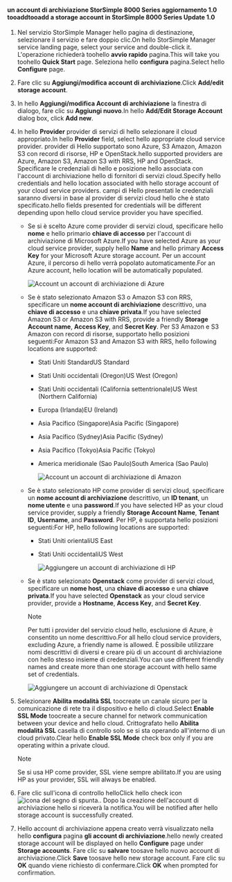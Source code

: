<!--author=alkohli last changed: 9/17/15-->

#### <a name="tooadd-a-storage-account-in-storsimple-8000-series-update-10"></a><span data-ttu-id="6ccdb-101">un account di archiviazione StorSimple 8000 Series aggiornamento 1.0 tooadd</span><span class="sxs-lookup"><span data-stu-id="6ccdb-101">tooadd a storage account in StorSimple 8000 Series Update 1.0</span></span>
1. <span data-ttu-id="6ccdb-102">Nel servizio StorSimple Manager hello pagina di destinazione, selezionare il servizio e fare doppio clic.</span><span class="sxs-lookup"><span data-stu-id="6ccdb-102">On hello StorSimple Manager service landing page, select your service and double-click it.</span></span> <span data-ttu-id="6ccdb-103">L'operazione richiederà toohello **avvio rapido** pagina.</span><span class="sxs-lookup"><span data-stu-id="6ccdb-103">This will take you toohello **Quick Start** page.</span></span> <span data-ttu-id="6ccdb-104">Seleziona hello **configura** pagina.</span><span class="sxs-lookup"><span data-stu-id="6ccdb-104">Select hello **Configure** page.</span></span>
2. <span data-ttu-id="6ccdb-105">Fare clic su **Aggiungi/modifica account di archiviazione**.</span><span class="sxs-lookup"><span data-stu-id="6ccdb-105">Click **Add/edit storage account**.</span></span>
3. <span data-ttu-id="6ccdb-106">In hello **Aggiungi/modifica Account di archiviazione** la finestra di dialogo, fare clic su **Aggiungi nuovo**.</span><span class="sxs-lookup"><span data-stu-id="6ccdb-106">In hello **Add/Edit Storage Account** dialog box, click **Add new**.</span></span>
4. <span data-ttu-id="6ccdb-107">In hello **Provider** provider di servizi di hello selezionare il cloud appropriato.</span><span class="sxs-lookup"><span data-stu-id="6ccdb-107">In hello **Provider** field, select hello appropriate cloud service provider.</span></span> <span data-ttu-id="6ccdb-108">provider di Hello supportato sono Azure, S3 Amazon, Amazon S3 con record di risorse, HP e OpenStack.</span><span class="sxs-lookup"><span data-stu-id="6ccdb-108">hello supported providers are Azure, Amazon S3, Amazon S3 with RRS, HP and OpenStack.</span></span> <span data-ttu-id="6ccdb-109">Specificare le credenziali di hello e posizione hello associata con l'account di archiviazione hello di fornitori di servizi cloud.</span><span class="sxs-lookup"><span data-stu-id="6ccdb-109">Specify hello credentials and hello location associated with hello storage account of your cloud service providers.</span></span> <span data-ttu-id="6ccdb-110">campi di Hello presentati le credenziali saranno diversi in base al provider di servizi cloud hello che è stato specificato.</span><span class="sxs-lookup"><span data-stu-id="6ccdb-110">hello fields presented for credentials will be different depending upon hello cloud service provider you have specified.</span></span> 
   
   * <span data-ttu-id="6ccdb-111">Se si è scelto Azure come provider di servizi cloud, specificare hello **nome** e hello primario **chiave di accesso** per l'account di archiviazione di Microsoft Azure.</span><span class="sxs-lookup"><span data-stu-id="6ccdb-111">If you have selected Azure as your cloud service provider, supply hello **Name** and hello primary **Access Key** for your Microsoft Azure storage account.</span></span> <span data-ttu-id="6ccdb-112">Per un account Azure, il percorso di hello verrà popolato automaticamente.</span><span class="sxs-lookup"><span data-stu-id="6ccdb-112">For an Azure account, hello location will be automatically populated.</span></span>
     
        ![Account un account di archiviazione di Azure](./media/storsimple-configure-new-storage-account-u1/AddAzureStorageaccount-include.png)
   * <span data-ttu-id="6ccdb-114">Se è stato selezionato Amazon S3 o Amazon S3 con RRS, specificare un **nome account di archiviazione** descrittivo, una **chiave di accesso** e una **chiave privata**.</span><span class="sxs-lookup"><span data-stu-id="6ccdb-114">If you have selected Amazon S3 or Amazon S3 with RRS, provide a friendly **Storage Account name**, **Access Key**, and **Secret Key**.</span></span> <span data-ttu-id="6ccdb-115">Per S3 Amazon e S3 Amazon con record di risorse, supportato hello posizioni seguenti:</span><span class="sxs-lookup"><span data-stu-id="6ccdb-115">For Amazon S3 and Amazon S3 with RRS, hello following locations are supported:</span></span>
     
     * <span data-ttu-id="6ccdb-116">Stati Uniti Standard</span><span class="sxs-lookup"><span data-stu-id="6ccdb-116">US Standard</span></span>
     * <span data-ttu-id="6ccdb-117">Stati Uniti occidentali (Oregon)</span><span class="sxs-lookup"><span data-stu-id="6ccdb-117">US West (Oregon)</span></span>
     * <span data-ttu-id="6ccdb-118">Stati Uniti occidentali (California settentrionale)</span><span class="sxs-lookup"><span data-stu-id="6ccdb-118">US West (Northern California)</span></span>
     * <span data-ttu-id="6ccdb-119">Europa (Irlanda)</span><span class="sxs-lookup"><span data-stu-id="6ccdb-119">EU (Ireland)</span></span>
     * <span data-ttu-id="6ccdb-120">Asia Pacifico (Singapore)</span><span class="sxs-lookup"><span data-stu-id="6ccdb-120">Asia Pacific (Singapore)</span></span>
     * <span data-ttu-id="6ccdb-121">Asia Pacifico (Sydney)</span><span class="sxs-lookup"><span data-stu-id="6ccdb-121">Asia Pacific (Sydney)</span></span>
     * <span data-ttu-id="6ccdb-122">Asia Pacifico (Tokyo)</span><span class="sxs-lookup"><span data-stu-id="6ccdb-122">Asia Pacific (Tokyo)</span></span>
     * <span data-ttu-id="6ccdb-123">America meridionale (Sao Paulo)</span><span class="sxs-lookup"><span data-stu-id="6ccdb-123">South America (Sao Paulo)</span></span>
       
       ![Account un account di archiviazione di Amazon](./media/storsimple-configure-new-storage-account-u1/AddAmazonStorageaccount-include.png)
   * <span data-ttu-id="6ccdb-125">Se è stato selezionato HP come provider di servizi cloud, specificare un **nome account di archiviazione** descrittivo, un **ID tenant**, un **nome utente** e una **password**.</span><span class="sxs-lookup"><span data-stu-id="6ccdb-125">If you have selected HP as your cloud service provider, supply a friendly **Storage Account Name**, **Tenant ID**, **Username**, and **Password**.</span></span> <span data-ttu-id="6ccdb-126">Per HP, è supportata hello posizioni seguenti:</span><span class="sxs-lookup"><span data-stu-id="6ccdb-126">For HP, hello following locations are supported:</span></span>
     
     * <span data-ttu-id="6ccdb-127">Stati Uniti orientali</span><span class="sxs-lookup"><span data-stu-id="6ccdb-127">US East</span></span>
     * <span data-ttu-id="6ccdb-128">Stati Uniti occidentali</span><span class="sxs-lookup"><span data-stu-id="6ccdb-128">US West</span></span>
       
       ![Aggiungere un account di archiviazione di HP](./media/storsimple-configure-new-storage-account-u1/AddHPStorageaccount-include.png)
   * <span data-ttu-id="6ccdb-130">Se è stato selezionato **Openstack** come provider di servizi cloud, specificare un **nome host**, una **chiave di accesso** e una **chiave privata**.</span><span class="sxs-lookup"><span data-stu-id="6ccdb-130">If you have selected **Openstack** as your cloud service provider, provide a **Hostname**, **Access Key**, and **Secret Key**.</span></span>
     
     > [!NOTE]
     > <span data-ttu-id="6ccdb-131">Per tutti i provider del servizio cloud hello, esclusione di Azure, è consentito un nome descrittivo.</span><span class="sxs-lookup"><span data-stu-id="6ccdb-131">For all hello cloud service providers, excluding Azure, a friendly name is allowed.</span></span> <span data-ttu-id="6ccdb-132">È possibile utilizzare nomi descrittivi di diversi e creare più di un account di archiviazione con hello stesso insieme di credenziali.</span><span class="sxs-lookup"><span data-stu-id="6ccdb-132">You can use different friendly names and create more than one storage account with hello same set of credentials.</span></span>
     > 
     > 
     
        ![Aggiungere un account di archiviazione di Openstack](./media/storsimple-configure-new-storage-account-u1/AddOpenstackStorageaccount-include.png)
5. <span data-ttu-id="6ccdb-134">Selezionare **Abilita modalità SSL** toocreate un canale sicuro per la comunicazione di rete tra il dispositivo e hello di cloud.</span><span class="sxs-lookup"><span data-stu-id="6ccdb-134">Select **Enable SSL Mode** toocreate a secure channel for network communication between your device and hello cloud.</span></span> <span data-ttu-id="6ccdb-135">Crittografato hello **Abilita modalità SSL** casella di controllo solo se si sta operando all'interno di un cloud privato.</span><span class="sxs-lookup"><span data-stu-id="6ccdb-135">Clear hello **Enable SSL Mode** check box only if you are operating within a private cloud.</span></span>
   
   > [!NOTE]
   > <span data-ttu-id="6ccdb-136">Se si usa HP come provider, SSL viene sempre abilitato.</span><span class="sxs-lookup"><span data-stu-id="6ccdb-136">If you are using HP as your provider, SSL will always be enabled.</span></span>
   > 
   > 
6. <span data-ttu-id="6ccdb-137">Fare clic sull'icona di controllo hello</span><span class="sxs-lookup"><span data-stu-id="6ccdb-137">Click hello check icon</span></span> ![icona del segno di spunta](./media/storsimple-configure-new-storage-account/HCS_CheckIcon-include.png)<span data-ttu-id="6ccdb-139">.</span><span class="sxs-lookup"><span data-stu-id="6ccdb-139">.</span></span> <span data-ttu-id="6ccdb-140">Dopo la creazione dell'account di archiviazione hello si riceverà la notifica.</span><span class="sxs-lookup"><span data-stu-id="6ccdb-140">You will be notified after hello storage account is successfully created.</span></span>
7. <span data-ttu-id="6ccdb-141">Hello account di archiviazione appena creato verrà visualizzato nella hello **configura** pagina **gli account di archiviazione**.</span><span class="sxs-lookup"><span data-stu-id="6ccdb-141">hello newly created storage account will be displayed on hello **Configure** page under **Storage accounts**.</span></span> <span data-ttu-id="6ccdb-142">Fare clic su **salvare** toosave hello nuovo account di archiviazione.</span><span class="sxs-lookup"><span data-stu-id="6ccdb-142">Click **Save** toosave hello new storage account.</span></span> <span data-ttu-id="6ccdb-143">Fare clic su **OK** quando viene richiesto di confermare.</span><span class="sxs-lookup"><span data-stu-id="6ccdb-143">Click **OK** when prompted for confirmation.</span></span>

